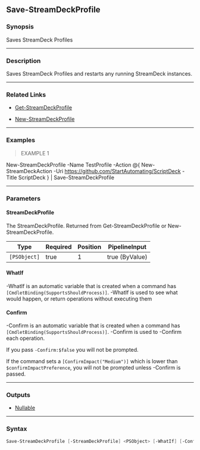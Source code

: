 Save-StreamDeckProfile
----------------------

### Synopsis
Saves StreamDeck Profiles

---

### Description

Saves StreamDeck Profiles and restarts any running StreamDeck instances.

---

### Related Links
* [Get-StreamDeckProfile](Get-StreamDeckProfile.md)

* [New-StreamDeckProfile](New-StreamDeckProfile.md)

---

### Examples
> EXAMPLE 1

New-StreamDeckProfile -Name TestProfile -Action @{
    New-StreamDeckAction -Uri https://github.com/StartAutomating/ScriptDeck -Title ScriptDeck
} |
    Save-StreamDeckProfile

---

### Parameters
#### **StreamDeckProfile**
The StreamDeckProfile.
Returned from Get-StreamDeckProfile or New-StreamDeckProfile.

|Type        |Required|Position|PipelineInput |
|------------|--------|--------|--------------|
|`[PSObject]`|true    |1       |true (ByValue)|

#### **WhatIf**
-WhatIf is an automatic variable that is created when a command has ```[CmdletBinding(SupportsShouldProcess)]```.
-WhatIf is used to see what would happen, or return operations without executing them
#### **Confirm**
-Confirm is an automatic variable that is created when a command has ```[CmdletBinding(SupportsShouldProcess)]```.
-Confirm is used to -Confirm each operation.

If you pass ```-Confirm:$false``` you will not be prompted.

If the command sets a ```[ConfirmImpact("Medium")]``` which is lower than ```$confirmImpactPreference```, you will not be prompted unless -Confirm is passed.

---

### Outputs
* [Nullable](https://learn.microsoft.com/en-us/dotnet/api/System.Nullable)

---

### Syntax
```PowerShell
Save-StreamDeckProfile [-StreamDeckProfile] <PSObject> [-WhatIf] [-Confirm] [<CommonParameters>]
```
